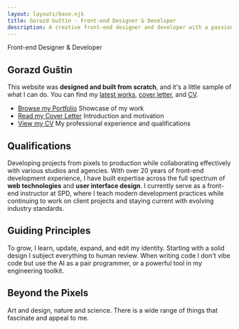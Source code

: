 ```yaml
---
layout: layouts/base.njk
title: Gorazd Guštin - Front-end Designer & Developer
description: A creative front-end designer and developer with a passion for building beautiful and intuitive user experiences.
---
```


<section>

<p class="title">Front-end Designer & Developer</p>

# Gorazd Guštin
<p class="introduction">This website was <strong>designed and built from scratch</strong>, and it's a little sample of what I can do. You can find my <a href="/portfolio/">latest works</a>, <a href="/cover-letter/">cover letter</a>, and <a href="/cv/">CV</a>.</p>
</section>

<section class="pills">
<ul>
<li><a href="/portfolio/">Browse my Portfolio</a> Showcase of my work</li>
<li><a href="/cover-letter/">Read my Cover Letter</a> Introduction and motivation</li>
<li><a href="/cv/">View my CV</a> My professional experience and qualifications</li>
</ul>
<!-- - [Browse my Portfolio](/portfolio/) Showcase of my work
- [Read my Cover Letter](/cover-letter/) Introduction and motivation
- [View my CV](/cv/) My professional experience and qualifications -->

</section>

<section>

## Qualifications 

Developing projects from pixels to production while collaborating effectively with various studios and agencies.
With over 20 years of front-end development experience, I have built expertise across the full spectrum of **web technologies** and **user interface design**. I currently serve as a front-end instructor at SPD, where I teach modern development practices while continuing to work on client projects and staying current with evolving industry standards.

</section>

<section>


## Guiding Principles

To grow, I learn, update, expand, and edit my identity. Starting with a solid design I subject everything to human review. When writing code I don't vibe code but use the AI as a pair programmer, or a powerful tool in my engineering toolkit.
</section>

<section>

## Beyond the Pixels

Art and design, nature and science. There is a wide range of things that fascinate and appeal to me.

</section>
